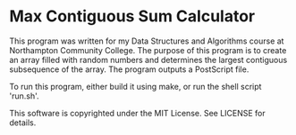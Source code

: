 # Max Contiguous Sum Calculator

This program was written for my Data Structures and Algorithms course at Northampton Community College. The purpose of this program is to create an array filled with random numbers and determines the largest contiguous subsequence of the array. The program outputs a PostScript file.

To run this program, either build it using make, or run the shell script 'run.sh'. 

This software is copyrighted under the MIT License. See LICENSE for details.
